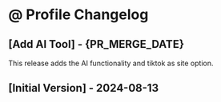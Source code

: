# @ Profile Changelog

## [Add AI Tool] - {PR_MERGE_DATE}

This release adds the AI functionality and tiktok as site option.

## [Initial Version] - 2024-08-13
